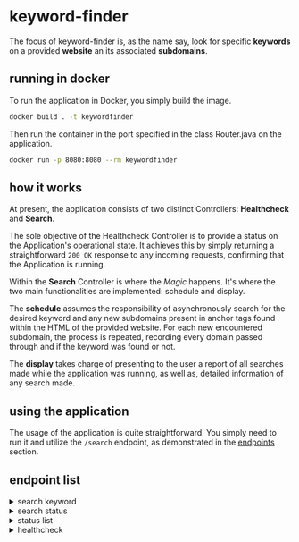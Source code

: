 # keyword-finder

The focus of keyword-finder is, as the name say, look for specific **keywords** on a provided **website** an its associated **subdomains**.

## running in docker

To run the application in Docker, you simply build the image.

```sh
docker build . -t keywordfinder
```

Then run the container in the port specified in the class Router.java on the application.

```sh
docker run -p 8080:8080 --rm keywordfinder
```

## how it works

At present, the application consists of two distinct Controllers: **Healthcheck** and **Search**.

The sole objective of the Healthcheck Controller is to provide a status on the Application's operational state. It achieves this by simply returning a straightforward `200 OK` response to any incoming requests, confirming that the Application is running.

Within the **Search** Controller is where the _Magic_ happens. It's where the two main functionalities are implemented: schedule and display.

The **schedule** assumes the responsibility of asynchronously search for the desired keyword and any new subdomains present in anchor tags found within the HTML of the provided website. For each new encountered subdomain, the process is repeated, recording every domain passed through and if the keyword was found or not.

The **display** takes charge of presenting to the user a report of all searches made while the application was running, as well as, detailed information of any search made.

## using the application

The usage of the application is quite straightforward. You simply need to run it and utilize the `/search` endpoint, as demonstrated in the [endpoints](#endpoints) section.

## endpoint list

<details>
<summary>search keyword</summary>

### request

`baseurl` must be a valid url.  
`keyword` length must be a anywhere between 4 through 32.

```http
POST /search HTTP/1.1
Host: localhost:8080
Content-Type: application/json
Body:
{
    "baseurl": "https://magic.wizards.com/en/news",
    "keyword": "arena"
}
```

### response

```http
201 OK
Content-Type: application/json
Body:
{
    "id": "UsgTfB70"
}
```

### response (invalid body)

```http
400 Bad Request
Content-Type: application/json
Body:
{
    "timestamp": "2023-01-01T04:44:44.302067400Z",
    "status": 400,
    "error": "Bad Request",
    "message": [
        "The baseurl must be a valid url",
        "The keyword size must be between 4 and 32"
    ],
    "path": "/search"
}
```

</details>

<details>
<summary>search status</summary>

### request

`id` must refer to an existent id.

```http
GET /search/{{id}} HTTP/1.1
Host: localhost:8080
Content-Type: application/json
```

### response

```http
200 OK
Content-Type: application/json
Body:
{
    "id": "UsgTfB70",
    "keyword": "magic",
    "baseurl": "https://magic.wizards.com/en/news,
    "status": "running",
    "looked": 1,
    "found": 2,
    "urls": [
        "https://magic.wizards.com/en/news",
        "https://magic.wizards.com/en/news/archive?author=4bUf4MDTiLi6jOKxDj3KQm"
    ]
}
```

### response (invalid id)

```http
400 Bad Request
Content-Type: application/json
Body:
{
    "timestamp": "2023-11-08T04:49:10.729+00:00",
    "status": 400,
    "error": "Bad Request",
    "message": "The ID invalid_id does not exist",
    "path": "/search/invalid_id"
}
```

</details>

<details>
<summary>status list</summary>

### request

```http
GET /search HTTP/1.1
Host: localhost:8080
Content-Type: application/json
```

### response

```http
200 OK
Content-Type: application/json
Body:
{
    "searches": [
        {
            "id": "djoLV6av",
            "keyword": "magic",
            "baseurl": "https://magic.wizards.com/en/news,
            "status": "done",
            "looked": 1,
            "found": 44
        },
        {
            "id": "594epjVV",
            "keyword": "magic",
            "baseurl": "https://magic.wizards.com/en/news,
            "status": "runnning",
            "looked": 1,
            "found": 4
        }
    ]
}
```

</details>

<details>
<summary>healthcheck</summary>

### request

```http
GET /healthcheck HTTP/1.1
Host: localhost:8080
```

### response

```http
200 OK
Body:
OK
```

</details>
